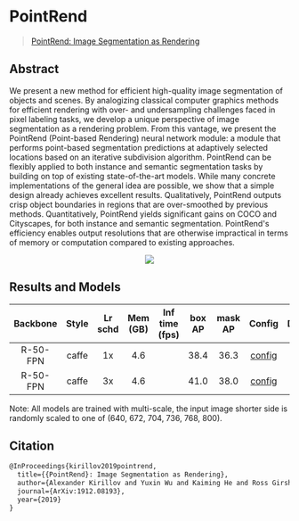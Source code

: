 # PointRend

> [PointRend: Image Segmentation as Rendering](https://arxiv.org/abs/1912.08193)

<!-- [ALGORITHM] -->

## Abstract

We present a new method for efficient high-quality image segmentation of objects and scenes. By analogizing classical computer graphics methods for efficient rendering with over- and undersampling challenges faced in pixel labeling tasks, we develop a unique perspective of image segmentation as a rendering problem. From this vantage, we present the PointRend (Point-based Rendering) neural network module: a module that performs point-based segmentation predictions at adaptively selected locations based on an iterative subdivision algorithm. PointRend can be flexibly applied to both instance and semantic segmentation tasks by building on top of existing state-of-the-art models. While many concrete implementations of the general idea are possible, we show that a simple design already achieves excellent results. Qualitatively, PointRend outputs crisp object boundaries in regions that are over-smoothed by previous methods. Quantitatively, PointRend yields significant gains on COCO and Cityscapes, for both instance and semantic segmentation. PointRend's efficiency enables output resolutions that are otherwise impractical in terms of memory or computation compared to existing approaches.

<div align=center>
<img src="https://user-images.githubusercontent.com/40661020/143970097-d38b6801-d3c8-468f-b8b0-639be3689907.png"/>
</div>

## Results and Models

| Backbone | Style | Lr schd | Mem (GB) | Inf time (fps) | box AP | mask AP |                                                             Config                                                             |                                                                                                                                                                      Download                                                                                                                                                                      |
| :------: | :---: | :-----: | :------: | :------------: | :----: | :-----: | :----------------------------------------------------------------------------------------------------------------------------: | :------------------------------------------------------------------------------------------------------------------------------------------------------------------------------------------------------------------------------------------------------------------------------------------------------------------------------------------------: |
| R-50-FPN | caffe |   1x    |   4.6    |                |  38.4  |  36.3   | [config](https://github.com/open-mmlab/rsidetection/tree/master/configs/point_rend/point_rend_r50_caffe_fpn_mstrain_1x_coco.py) | [model](https://download.openmmlab.com/rsidetection/v2.0/point_rend/point_rend_r50_caffe_fpn_mstrain_1x_coco/point_rend_r50_caffe_fpn_mstrain_1x_coco-1bcb5fb4.pth) \| [log](https://download.openmmlab.com/rsidetection/v2.0/point_rend/point_rend_r50_caffe_fpn_mstrain_1x_coco/point_rend_r50_caffe_fpn_mstrain_1x_coco_20200612_161407.log.json) |
| R-50-FPN | caffe |   3x    |   4.6    |                |  41.0  |  38.0   | [config](https://github.com/open-mmlab/rsidetection/tree/master/configs/point_rend/point_rend_r50_caffe_fpn_mstrain_3x_coco.py) | [model](https://download.openmmlab.com/rsidetection/v2.0/point_rend/point_rend_r50_caffe_fpn_mstrain_3x_coco/point_rend_r50_caffe_fpn_mstrain_3x_coco-e0ebb6b7.pth) \| [log](https://download.openmmlab.com/rsidetection/v2.0/point_rend/point_rend_r50_caffe_fpn_mstrain_3x_coco/point_rend_r50_caffe_fpn_mstrain_3x_coco_20200614_002632.log.json) |

Note: All models are trained with multi-scale, the input image shorter side is randomly scaled to one of (640, 672, 704, 736, 768, 800).

## Citation

```latex
@InProceedings{kirillov2019pointrend,
  title={{PointRend}: Image Segmentation as Rendering},
  author={Alexander Kirillov and Yuxin Wu and Kaiming He and Ross Girshick},
  journal={ArXiv:1912.08193},
  year={2019}
}
```
